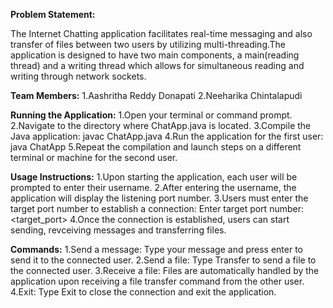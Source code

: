 **Problem Statement:**

The Internet Chatting application facilitates real-time messaging and also transfer of files between two users by utilizing multi-threading.The application is designed to have two main components, a main(reading thread) and a writing thread which allows for simultaneous reading and writing through network sockets. 

**Team Members:**
1.Aashritha Reddy Donapati
2.Neeharika Chintalapudi

**Running the Application:**
1.Open your terminal or command prompt.
2.Navigate to the directory where ChatApp.java is located.
3.Compile the Java application:
   javac ChatApp.java
4.Run the application for the first user:
   java ChatApp
5.Repeat the compilation and launch steps on a different terminal or machine for the second user.

**Usage Instructions:**
1.Upon starting the application, each user will be prompted to enter their username.
2.After entering the username, the application will display the listening port number.
3.Users must enter the target port number to establish a connection:
   Enter target port number: <target_port>
4.Once the connection is established, users can start sending, revceiving messages and transferring files.

**Commands:**
1.Send a message: Type your message and press enter to send it to the connected user.
2.Send a file: Type Transfer <FILENAME> to send a file to the connected user.
3.Receive a file: Files are automatically handled by the application upon receiving a file transfer command from the other user.
4.Exit: Type Exit to close the connection and exit the application.